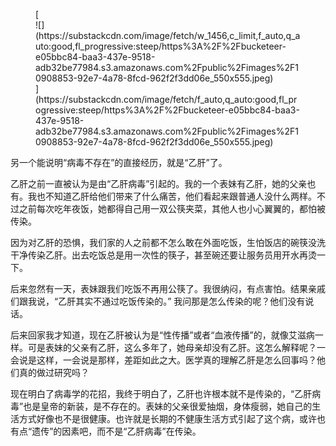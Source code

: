 <div class="captioned-image-container">

<figure> [<div class="image2-inset"><picture><source type="image/webp" srcset="https://substackcdn.com/image/fetch/w_424,c_limit,f_webp,q_auto:good,fl_progressive:steep/https%3A%2F%2Fbucketeer-e05bbc84-baa3-437e-9518-adb32be77984.s3.amazonaws.com%2Fpublic%2Fimages%2F10908853-92e7-4a78-8fcd-962f2f3dd06e_550x555.jpeg 424w, https://substackcdn.com/image/fetch/w_848,c_limit,f_webp,q_auto:good,fl_progressive:steep/https%3A%2F%2Fbucketeer-e05bbc84-baa3-437e-9518-adb32be77984.s3.amazonaws.com%2Fpublic%2Fimages%2F10908853-92e7-4a78-8fcd-962f2f3dd06e_550x555.jpeg 848w, https://substackcdn.com/image/fetch/w_1272,c_limit,f_webp,q_auto:good,fl_progressive:steep/https%3A%2F%2Fbucketeer-e05bbc84-baa3-437e-9518-adb32be77984.s3.amazonaws.com%2Fpublic%2Fimages%2F10908853-92e7-4a78-8fcd-962f2f3dd06e_550x555.jpeg 1272w, https://substackcdn.com/image/fetch/w_1456,c_limit,f_webp,q_auto:good,fl_progressive:steep/https%3A%2F%2Fbucketeer-e05bbc84-baa3-437e-9518-adb32be77984.s3.amazonaws.com%2Fpublic%2Fimages%2F10908853-92e7-4a78-8fcd-962f2f3dd06e_550x555.jpeg 1456w" sizes="100vw">![](https://substackcdn.com/image/fetch/w_1456,c_limit,f_auto,q_auto:good,fl_progressive:steep/https%3A%2F%2Fbucketeer-e05bbc84-baa3-437e-9518-adb32be77984.s3.amazonaws.com%2Fpublic%2Fimages%2F10908853-92e7-4a78-8fcd-962f2f3dd06e_550x555.jpeg)</picture></div>](https://substackcdn.com/image/fetch/f_auto,q_auto:good,fl_progressive:steep/https%3A%2F%2Fbucketeer-e05bbc84-baa3-437e-9518-adb32be77984.s3.amazonaws.com%2Fpublic%2Fimages%2F10908853-92e7-4a78-8fcd-962f2f3dd06e_550x555.jpeg) </figure>

</div>

另一个能说明“病毒不存在”的直接经历，就是“乙肝”了。

乙肝之前一直被认为是由“乙肝病毒”引起的。我的一个表妹有乙肝，她的父亲也有。我也不知道乙肝给他们带来了什么痛苦，他们看起来跟普通人没什么两样。不过之前每次吃年夜饭，她都得自己用一双公筷夹菜，其他人也小心翼翼的，都怕被传染。

因为对乙肝的恐惧，我们家的人之前都不怎么敢在外面吃饭，生怕饭店的碗筷没洗干净传染乙肝。出去吃饭总是用一次性的筷子，甚至碗还要让服务员用开水再烫一下。

后来忽然有一天，表妹跟我们吃饭不再用公筷了。我很纳闷，有点害怕。结果亲戚们跟我说，“乙肝其实不通过吃饭传染的。” 我问那是怎么传染的呢？他们没有说话。

后来回家我才知道，现在乙肝被认为是“性传播”或者“血液传播”的，就像艾滋病一样。可是表妹的父亲有乙肝，这么多年了，她母亲却没有乙肝。这怎么解释呢？一会说是这样，一会说是那样，差距如此之大。医学真的理解乙肝是怎么回事吗？他们真的做过研究吗？

现在明白了病毒学的花招，我终于明白了，乙肝也许根本就不是传染的，“乙肝病毒”也是皇帝的新装，是不存在的。表妹的父亲很爱抽烟，身体瘦弱，她自己的生活方式好像也不是很健康。也许就是长期的不健康生活方式引起了这个病，或许也有点“遗传”的因素吧，而不是“乙肝病毒”在传染。
